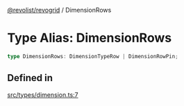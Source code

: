 [@revolist/revogrid](README.md) / DimensionRows

# Type Alias: DimensionRows

```ts
type DimensionRows: DimensionTypeRow | DimensionRowPin;
```

## Defined in

[src/types/dimension.ts:7](https://github.com/revolist/revogrid/blob/60f69439a769536c61ed98c75e87e11124ee6c9c/src/types/dimension.ts#L7)
